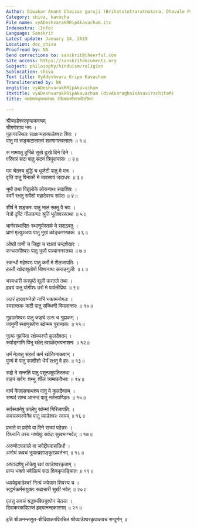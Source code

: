 ```yaml
---
Author: Diwakar Anant Ghaisas guruji (Brihatstotraratnakara, Dhavale Prakashan)
Category: shiva, kavacha
File name: vyADeshvarakRRipAkavacham.itx
Indexextra: (Info)
Language: Sanskrit
Latest update: January 14, 2019
Location: doc_shiva
Proofread by: NA
Send corrections to: sanskrit@cheerful.com
Site access: https://sanskritdocuments.org
Subject: philosophy/hinduism/religion
Sublocation: shiva
Text title: VyAdeshvara Kripa Kavacham
Transliterated by: NA
engtitle: vyADeshvarakRRipAkavacham
itxtitle: vyADeshvarakRRipAkavacham (divAkaraghaisAsavirachitaM)
title: व्याडेश्वरकृपाकवचम् (दिवाकरघैसासविरचितं)

---
```

  
 श्रीव्याडेश्वरकृपाकवचम्   
श्रीगणेशाय नमः ।  
गुहागरस्थितः साक्षान्महाव्याडेश्वरः शिवः ।  
पातु मां सङ्कटात्सत्यं शरणागतवत्सलः ॥ १॥  
  
स मामवतु दुर्भिक्षे सुखे दुःखे दिने दिने ।  
परिवारं सदा पातु सदनं त्रिपुरान्तकः ॥ २॥  
  
मम चेतश्च बुद्धिं च धूर्जटी पातु मे मनः ।  
वृत्तिं पातु पिनाकी मे व्यवसायं जटाधरः ॥ ३॥  
  
भूमौ तथा पितृलोके लोकनाथः सदाशिवः ।  
स्वर्गे रक्षतु सर्वेशो महादेवश्च सर्वदा ॥ ४॥  
  
शीर्षं मे शङ्करः पातु भालं रक्षतु वै भवः ।  
नेत्रौ दृष्टिं नीलकण्ठः श्रुतिं भूतेश्वरस्तथा ॥ ५॥  
  
भार्गवस्थापितः स्थाणुर्मस्तकं मे सदाऽवतु ।  
घ्राणं मृत्युञ्जयः पातु मुखं कोङ्कणरक्षकः ॥ ६॥  
  
ओष्ठौ वाणी च जिह्वां च रक्षतां चन्द्रशेखरः ।  
कन्धरामीश्वरः पातु भुजौ पञ्चाननस्तथा ॥ ७॥  
  
स्कन्धौ महेश्वरः पातु करौ मे शैलजापतिः ।  
हस्तौ रक्षेदाशुतोषो विश्वनाथः कराङ्गुलीः ॥ ८॥  
  
भस्मधारी करपृष्ठे शूली करतले तथा ।  
हृदयं पातु योगीशः उरो मे पार्वतीप्रियः ॥ ९॥  
  
जठरं हव्यवाण्नेत्रो नाभिं भक्तमनोगतः ।  
स्मरान्तकः कटी पातु सक्थिनी विमलान्तरः ॥ १०॥  
  
गुहग्रामेश्वरः पातु जङ्घे ऊरू च गुह्यकम् ।  
जानुनी स्थाणुरूपेण रक्षेन्मम पुरान्तकः ॥ ११॥  
  
गुल्फ गुहपिता रक्षेच्चरणौ कुलदैवतम् ।  
सर्वाङ्गाणि विभू रक्षेत् त्वग्रक्षेद्भयनाशनः ॥ १२॥  
  
धर्मं मेऽवतु संहर्ता कर्म रक्षेत्पिनाकवान् ।  
पुण्यं मे पातु काशीशो धैर्यं रक्षतु वै हरः ॥ १३॥  
  
रुद्रो मे सन्ततिं पातु पशून्पशुपतिस्तथा ।  
वाहनं सर्वगः शम्भुः शीलं त्र्यम्बकवैभवः ॥ १४॥  
  
वर्त्म कैलासनाथश्च पातु मे कुलदैवतम् ।  
सम्पदं साम्ब आनन्दं पातु नर्तनपण्डितः ॥ १५॥  
  
सर्वस्थानेषु कालेषु रक्षेन्मां गिरिजापतिः ।  
कवचस्मरणेनैव पातु व्याडेश्वरः स्वयम् ॥ १६॥  
  
प्रभाते वा प्रदोषे वा दिने रात्र्यां पठेन्नरः ।  
विघ्नानि तस्य नश्येयुः सर्वदा सुखभाग्भवेत् ॥ १७॥  
  
अरुणोदयकाले वा जपेद्दीपकसन्निधौ ।  
अमोघं कवचं भूयात्प्रज्ञाङ्कुरप्रवर्तनम् ॥ १८॥  
  
अष्टादशेषु लोकेषु रक्षां व्याडेश्वरकृताम् ।  
प्राप्य भक्तो भवेन्नित्यं सदा शिवकृपाङ्कितः ॥ १९॥  
  
ध्यायेद्व्याडेश्वरं नित्यं जपेन्नाम शिवस्य च ।  
सद्धर्मकर्मसंयुक्तः सदाचारी सुखी भवेत् ॥ २०॥  
  
एतत्तु कवचं श्रद्धाभक्तियुक्तेन चेतसा ।  
दिवाकरकविप्राप्तं हृदयानन्दकारणम् ॥ २१॥  
  
इति श्रीअनन्तसुत-श्रीदिवाकरविरचितं श्रीव्याडेश्वरकृपाकवचं सम्पूर्णम् ॥  
  
  
  
